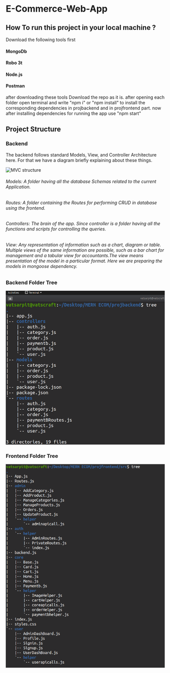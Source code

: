 # E-Commerce-Web-App
## How To run this project in your local machine ?
Download the following tools first
#### MongoDb
#### Robo 3t
#### Node.js
#### Postman
after downloading these tools 
Download the repo as it is. after opening each folder open terminal and write "npm i" or "npm install" to install the corresponding dependencies in projbackend and in projfrontend part.
now after installing dependencies for running the app use "npm start"

## Project Structure
### Backend
The backend follows standard Models, View, and Controller Architecture here. For that we have a diagram briefly explaining about these things.

![MVC structure](https://developer.mozilla.org/en-US/docs/Learn/Server-side/Express_Nodejs/routes/mvc_express.png)

######	Models: A folder having all the database Schemas related to the current Application.
######	Routes: A folder containing the Routes for performing CRUD in database using the frontend.
######	Controllers: The brain of the app. Since controller is a folder having all the functions and scripts for controlling the queries.
######  View: Any representation of information such as a chart, diagram or table. Multiple views of the same information are possible, such as a bar chart for management and a tabular view for accountants.The view means presentation of the model in a particular format. Here we are preparing the models in mongoose dependency.

### Backend Folder Tree
![backend folder structure](https://github.com/arpitcodes/E-Commerce-Web-App/blob/main/img/backend_tree.png)
### Frontend Folder Tree
![frontend folder structure](https://github.com/arpitcodes/E-Commerce-Web-App/blob/main/img/frontend_tree.png)
